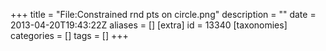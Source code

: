 +++
title = "File:Constrained rnd pts on circle.png"
description = ""
date = 2013-04-20T19:43:22Z
aliases = []
[extra]
id = 13340
[taxonomies]
categories = []
tags = []
+++


